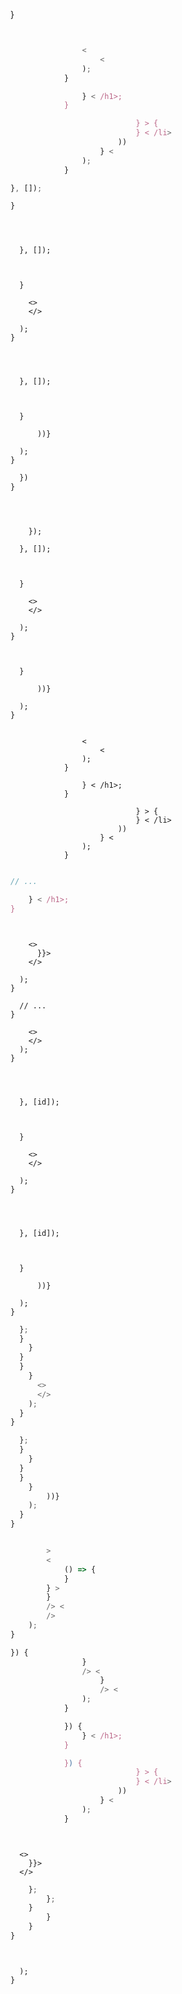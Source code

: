 ---
---

}


>
>

</div>


``` jsx

```





``` js

                <
                    <
                );
            }

                } < /h1>;
            }

                            } > {
                            } < /li>
                        ))
                    } <
                );
            }
```






























>




``` js
}, []);

}
```



```js{4-6, 22-24}



  }, []); 



  }

    <>
    </>

  ); 
}




  }, []); 



  }

      ))}

  ); 
}

``` 









```js
  })
}
```


```js{1, 2, 8-13}



    });

  }, []); 



  }

    <>
    </>

  ); 
}



  }

      ))}

  ); 
}

``` 












```js{2,17,23}

                <
                    <
                );
            }

                } < /h1>;
            }

                            } > {
                            } < /li>
                        ))
                    } <
                );
            }
```










``` js

// ...

    } < /h1>;
}
```




```js{1, 2, 10, 11}


    <>
      }}>
    </>

  ); 
}

``` 











```js{9-11}
  // ...
}

    <>
    </>
  );
}
```




```js{1, 5, 6, 14, 19, 23, 24}



  }, [id]); 



  }

    <>
    </>

  ); 
}




  }, [id]); 



  }

      ))}

  ); 
}

``` 








```js
  };
  }
    }
  }
  }
    }
      <>
      </>
    );
  }
}

  };
  }
    }
  }
  }
    }
        ))}
    );
  }
}
```








``` js

        >
        <
            () => {
            }
        } >
        }
        /> <
        />
    );
}

}) {
                }
                /> <
                    }
                    /> <
                );
            }

            }) {
                } < /h1>;
            }

            }) {
                            } > {
                            } < /li>
                        ))
                    } <
                );
            }
```



```js{4}


``` 


```js{4,8}
  <>
    }}>
  </>
```







``` js
    };
        };
    }
        }
    }
}
```


```js{5, 9}


  ); 
}
```







